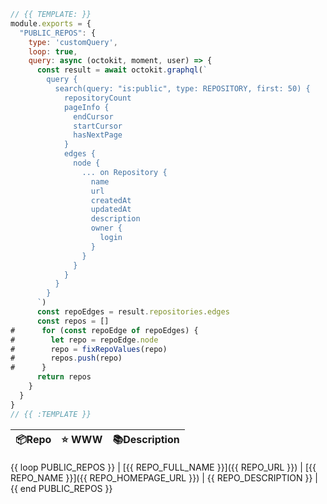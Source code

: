 ```js
// {{ TEMPLATE: }}
module.exports = {
  "PUBLIC_REPOS": {
    type: 'customQuery',
    loop: true,
    query: async (octokit, moment, user) => {
      const result = await octokit.graphql(`
        query {
          search(query: "is:public", type: REPOSITORY, first: 50) {
            repositoryCount
            pageInfo {
              endCursor
              startCursor
              hasNextPage
            }
            edges {
              node {
                ... on Repository {
                  name
                  url
                  createdAt
                  updatedAt
                  description
                  owner {
                    login
                  }
                }
              }
            }
          }
        }
      `)
      const repoEdges = result.repositories.edges
      const repos = []
#      for (const repoEdge of repoEdges) {
#        let repo = repoEdge.node
#        repo = fixRepoValues(repo)
#        repos.push(repo)
#      }
      return repos
    }
  }
}
// {{ :TEMPLATE }}
```

| 📦Repo    | ⭐️ WWW | 📚Description |
| --------- | ----------- | -------------- |
{{ loop PUBLIC_REPOS }}
| [{{ REPO_FULL_NAME }}]({{ REPO_URL }}) | [{{ REPO_NAME }}]({{ REPO_HOMEPAGE_URL }}) | {{ REPO_DESCRIPTION }} |
{{ end PUBLIC_REPOS }}

